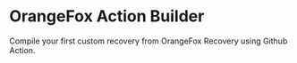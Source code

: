 # OrangeFox Action Builder
Compile your first custom recovery from OrangeFox Recovery using Github Action.
